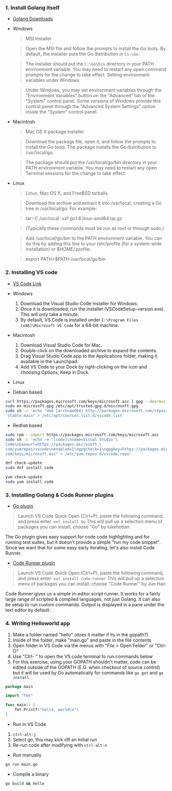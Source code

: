 ### 1. Install Golang itself
- [Golang Downloads](https://golang.org/dl/)
- Windows
    > MSI installer

    > Open the MSI file and follow the prompts to install the Go tools. By default, the installer puts the Go distribution in `Cs:\Go`.

    > The installer should put the `C:\Go\bin` directory in your PATH environment variable. You may need to restart any open command prompts for the change to take effect.
    > Setting environment variables under Windows

    > Under Windows, you may set environment variables through the "Environment Variables" button on the "Advanced" tab of the "System" control panel. Some versions of Windows provide this control panel through the "Advanced System Settings" option inside the "System" control panel.

- Macintosh
    > Mac OS X package installer

    > Download the package file, open it, and follow the prompts to install the Go tools. The package installs the Go distribution to /usr/local/go.

    > The package should put the /usr/local/go/bin directory in your PATH environment variable. You may need to restart any open Terminal sessions for the change to take effect.
- Linux
    > Linux, Mac OS X, and FreeBSD tarballs

    > Download the archive and extract it into /usr/local, creating a Go tree in /usr/local/go. For example:

    > tar -C /usr/local -xzf go1.8.linux-amd64.tar.gz

    > (Typically these commands must be run as root or through sudo.)

    > Add /usr/local/go/bin to the PATH environment variable. You can do this by adding this line to your /etc/profile (for a system-wide installation) or $HOME/.profile:

    > export PATH=$PATH:/usr/local/go/bin



### 2. Installing VS code
- [VS Code Link](https://code.visualstudio.com/)
- Windows
    1. Download the Visual Studio Code installer for Windows.
    2. Once it is downloaded, run the installer (VSCodeSetup-version.exe). This will only take a minute.
    3. By default, VS Code is installed under `C:\Program Files (x86)\Microsoft VS Code` for a 64-bit machine.

- Macintosh
    1. Download Visual Studio Code for Mac.
    2. Double-click on the downloaded archive to expand the contents.
    3. Drag Visual Studio Code.app to the Applications folder, making it available in the Launchpad.
    4. Add VS Code to your Dock by right-clicking on the icon and choosing Options, Keep in Dock.

- Linux

- Debian based

```bash
curl https://packages.microsoft.com/keys/microsoft.asc | gpg --dearmor > microsoft.gpg
sudo mv microsoft.gpg /etc/apt/trusted.gpg.d/microsoft.gpg
sudo sh -c 'echo "deb [arch=amd64] http://packages.microsoft.com/repos/vscod
 stable main" > /etc/apt/sources.list.d/vscode.list
```

- Redhat based

```bash
sudo rpm --import https://packages.microsoft.com/keys/microsoft.asc
sudo sh -c 'echo -e "[code]\nname=Visual Studio \
Code\nbaseurl=https://packages.microsoft.\
com/yumrepos/vscode\nenabled=1\ngpgcheck=1\ngpgkey=https://packages.microsoft.\
com/keys/microsoft.asc" > /etc/yum.repos.d/vscode.repo'
```

```bash
dnf check-update
sudo dnf install code
```

```bash
yum check-update
sudo yum install code
```

### 3. Installing Golang & Code Runner plugins

- [Go plugin](https://marketplace.visualstudio.com/items?itemName=lukehoban.Go)
>  Launch VS Code Quick Open (Ctrl+P), paste the following command, and press enter.
> `ext install Go`
> This will pull up a selection menu of packages you  can install, choose "Go" by lukehoban 

The Go plugin gives easy support for code code highlighting and for running test suites, but it doesn't provide a simple "run my code snippet". Since we want that for some easy early iterating, let's also install Code Runner.

- [Code Runner plugin](https://marketplace.visualstudio.com/items?itemName=formulahendry.code-runner)
> Launch VS Code Quick Open (Ctrl+P), paste the following command, and press enter.
> `ext install code-runner`
> This will pull up a selection menu of packages you  can install, choose "Code  Runner" by Jun Han

Code Runner gives us a simple in-editor script runner. It works for a fairly large range of scripted & compiled languages, not just Golang. It can also be setup to run custom commands. Output is displayed in a pane under the text editor by default.

### 4. Writing Helloworld app

1. Make a folder named "hello" (does it matter if its in the gopath?)
2. Inside of the folder, make "main.go" and paste in the file contents
3. Open folder in VS Code via the menus with "File > Open Felder" or "Ctrl-O"
4. Use "Ctrl-`" to open the VS code terminal to run commands below
5. For this exercise, using your GOPATH shouldn't matter, code can be edited outside of the GOPATH (E.G. when checkout of source control) but it will be used by Go automatically for commands like `go get` and `go install`

```go
package main

import "fmt"

func main() {
    fmt.Printf("hello, world\n")
}
```

- Run in VS Code
1. `ctrl-alt-j`
2. Select go, this may kick off an initial run
3. Re-run code after modifying with `ctrl-alt-n`

- Run manually
```bash
go run main.go
```

- Compile a binary
```bash
go build && hello
```
